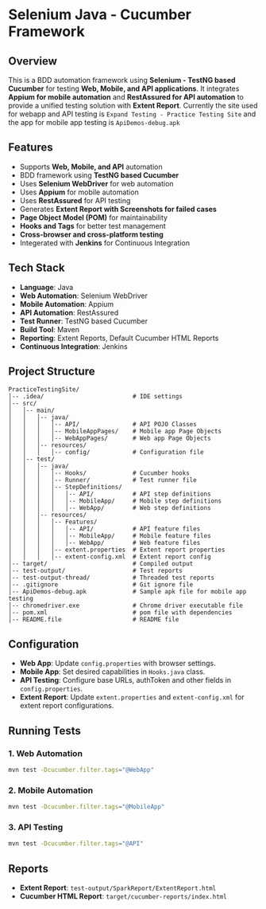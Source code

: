 # Selenium Java - Cucumber Framework

## Overview
This is a BDD automation framework using **Selenium - TestNG based Cucumber** for testing **Web, Mobile, and API applications**. It integrates **Appium for mobile automation** and **RestAssured for API automation** to provide a unified testing solution with **Extent Report**. Currently the site used for webapp and API testing is `Expand Testing - Practice Testing Site` and the app for mobile app testing is `ApiDemos-debug.apk`

## Features
- Supports **Web, Mobile, and API** automation
- BDD framework using **TestNG based Cucumber**
- Uses **Selenium WebDriver** for web automation
- Uses **Appium** for mobile automation
- Uses **RestAssured** for API testing
- Generates **Extent Report with Screenshots for failed cases**
- **Page Object Model (POM)** for maintainability
- **Hooks and Tags** for better test management
- **Cross-browser and cross-platform testing**
- Integerated with  **Jenkins** for Continuous Integration

## Tech Stack
- **Language**: Java
- **Web Automation**: Selenium WebDriver
- **Mobile Automation**: Appium
- **API Automation**: RestAssured
- **Test Runner**: TestNG based Cucumber
- **Build Tool**: Maven
- **Reporting**: Extent Reports, Default Cucumber HTML Reports
- **Continuous Integration**: Jenkins

## Project Structure
```
PracticeTestingSite/
│-- .idea/                         # IDE settings
│-- src/
│   │-- main/
│   │   │-- java/
│   │   │   │-- API/               # API POJO Classes
│   │   │   │-- MobileAppPages/    # Mobile app Page Objects
│   │   │   │-- WebAppPages/       # Web app Page Objects
│   │   │-- resources/
│   │   │   │-- config/            # Configuration file
│   │-- test/
│   │   │-- java/
│   │   │   │-- Hooks/             # Cucumber hooks
│   │   │   │-- Runner/            # Test runner file
│   │   │   │-- StepDefinitions/
│   │   │   │   │-- API/           # API step definitions
│   │   │   │   │-- MobileApp/     # Mobile step definitions
│   │   │   │   │-- WebApp/        # Web step definitions
│   │   │-- resources/
│   │   │   │-- Features/
│   │   │   │   │-- API/           # API feature files
│   │   │   │   │-- MobileApp/     # Mobile feature files
│   │   │   │   │-- WebApp/        # Web feature files
│   │   │   │-- extent.properties  # Extent report properties
│   │   │   │-- extent-config.xml  # Extent report config
│-- target/                        # Compiled output
│-- test-output/                   # Test reports
│-- test-output-thread/            # Threaded test reports
│-- .gitignore                     # Git ignore file
│-- ApiDemos-debug.apk             # Sample apk file for mobile app testing
│-- chromedriver.exe               # Chrome driver executable file
│-- pom.xml                        # pom file with dependencies
│-- README.file                    # README file

```

## Configuration
- **Web App**: Update `config.properties` with browser settings.
- **Mobile App**: Set desired capabilities in `Hooks.java` class.
- **API Testing**: Configure base URLs, authToken and other fields in `config.properties`.
- **Extent Report**: Update `extent.properties` and `extent-config.xml` for extent report configurations.

## Running Tests
### 1. Web Automation
```sh
mvn test -Dcucumber.filter.tags="@WebApp"
```
### 2. Mobile Automation
```sh
mvn test -Dcucumber.filter.tags="@MobileApp"
```
### 3. API Testing
```sh
mvn test -Dcucumber.filter.tags="@API"
```

## Reports
- **Extent Report**: `test-output/SparkReport/ExtentReport.html`
- **Cucumber HTML Report**: `target/cucumber-reports/index.html`
